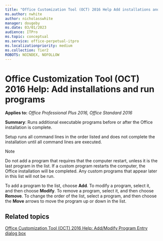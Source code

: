 ```yaml
---
title: "Office Customization Tool (OCT) 2016 Help Add installations and run programs"
ms.author: nwhite
author: nicholasswhite
manager: dougeby
ms.date: 03/01/2023
audience: ITPro
ms.topic: conceptual
ms.service: office-perpetual-itpro
ms.localizationpriority: medium
ms.collection: Tier2
ROBOTS: NOINDEX, NOFOLLOW
---
```


# Office Customization Tool (OCT) 2016 Help: Add installations and run programs

**Applies to:** *Office Professional Plus 2016, Office Standard 2016*

**Summary**: Runs additional executable programs before or after the Office installation is complete.
  
Setup runs all command lines in the order listed and does not complete the installation until all command lines are executed.
  
> [!NOTE]
> Do not add a program that requires that the computer restart, unless it is the last program in the list. If a custom program restarts the computer, the Office installation will be completed. Any custom programs that appear later in this list will not be run. 
  
To add a program to the list, choose **Add**. To modify a program, select it, and then choose **Modify**. To remove a program, select it, and then choose **Remove**. To change the order of the list, select a program, and then choose the **Move** arrows to move the program up or down in the list. 
  
## Related topics
[Office Customization Tool (OCT) 2016 Help: Add/Modify Program Entry dialog box](oct-2016-help-add-modify-program-entry-dialog-box.md)

